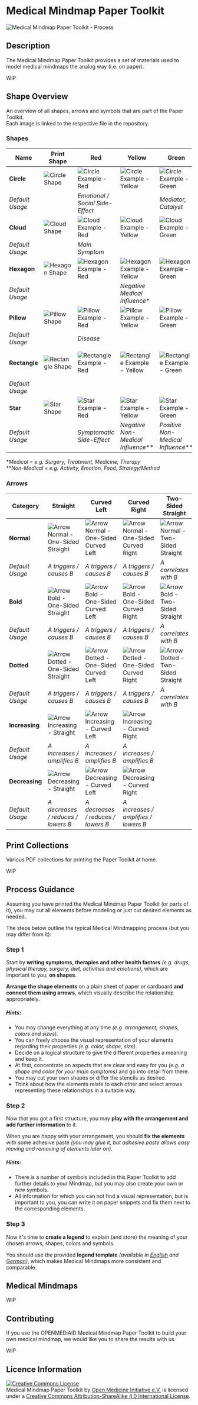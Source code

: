 # Medical Mindmap Paper Toolkit

![Medical Mindmap Paper Toolkit - Process](../master/ptk-process.png "Medical Mindmap Paper Toolkit - Process")

## Description
The Medical Mindmap Paper Toolkit provides a set of materials used to model medical mindmaps the analog way (i.e. on paper).

WIP

## Shape Overview
An overview of all shapes, arrows and symbols that are part of the Paper Toolkit.  
Each image is linked to the respective file in the repository.

### Shapes
| Name | Print Shape | Red | Yellow | Green | Blue |
| ---- | ----------- | --- | ------ | ----- | ---- |
| **Circle** | ![Circle Shape](../master/single/shape/png/circle.png "Circle Shape") | ![Circle Example - Red](../master/single/shape/png/circle-red.png "Circle Example - Red") | ![Circle Example - Yellow](../master/single/shape/png/circle-yellow.png "Circle Example - Yellow") | ![Circle Example - Green](../master/single/shape/png/circle-green.png "Circle Example - Green") | ![Circle Example - Blue](../master/single/shape/png/circle-blue.png "Circle Example - Blue") |
| *Default Usage* |  | *Emotional / Social Side-Effect* |  | *Mediator, Catalyst* |  |
| **Cloud** | ![Cloud Shape](../master/single/shape/png/cloud.png "Cloud Shape") | ![Cloud Example - Red](../master/single/shape/png/cloud-red.png "Cloud Example - Red") | ![Cloud Example - Yellow](../master/single/shape/png/cloud-yellow.png "Cloud Example - Yellow") | ![Cloud Example - Green](../master/single/shape/png/cloud-green.png "Cloud Example - Green") | ![Cloud Example - Blue](../master/single/shape/png/cloud-blue.png "Cloud Example - Blue") |
| *Default Usage* |  | *Main Symptom* |  |  |  |
| **Hexagon** | ![Hexagon Shape](../master/single/shape/png/hexagon.png "Hexagon Shape") | ![Hexagon Example - Red](../master/single/shape/png/hexagon-red.png "Hexagon Example - Red") | ![Hexagon Example - Yellow](../master/single/shape/png/hexagon-yellow.png "Hexagon Example - Yellow") | ![Hexagon Example - Green](../master/single/shape/png/hexagon-green.png "Hexagon Example - Green") | ![Hexagon Example - Blue](../master/single/shape/png/hexagon-blue.png "Hexagon Example - Blue") |
| *Default Usage* |  |  | *Negative Medical Influence** |  | *Positive Medical Influence** |
| **Pillow** | ![Pillow Shape](../master/single/shape/png/pillow.png "Pillow Shape") | ![Pillow Example - Red](../master/single/shape/png/pillow-red.png "Pillow Example - Red") | ![Pillow Example - Yellow](../master/single/shape/png/pillow-yellow.png "Pillow Example - Yellow") | ![Pillow Example - Green](../master/single/shape/png/pillow-green.png "Pillow Example - Green") | ![Pillow Example - Blue](../master/single/shape/png/pillow-blue.png "Pillow Example - Blue") |
| *Default Usage* |  | *Disease* |  |  |  |
| **Rectangle** | ![Rectangle Shape](../master/single/shape/png/rectangle.png "Rectangle Shape") | ![Rectangle Example - Red](../master/single/shape/png/rectangle-red.png "Rectangle Example - Red") | ![Rectangle Example - Yellow](../master/single/shape/png/rectangle-yellow.png "Rectangle Example - Yellow") | ![Rectangle Example - Green](../master/single/shape/png/rectangle-green.png "Rectangle Example - Green") | ![Rectangle Example - Blue](../master/single/shape/png/rectangle-blue.png "Rectangle Example - Blue") |
| *Default Usage* |  |  |  |  |  |
| **Star** | ![Star Shape](../master/single/shape/png/star.png "Star Shape") | ![Star Example - Red](../master/single/shape/png/star-red.png "Star Example - Red") | ![Star Example - Yellow](../master/single/shape/png/star-yellow.png "Star Example - Yellow") | ![Star Example - Green](../master/single/shape/png/star-green.png "Star Example - Green") | ![Star Example - Blue](../master/single/shape/png/star-blue.png "Star Example - Blue") |
| *Default Usage* |  | *Symptomatic Side-Effect* | *Negative Non-Medical Influence*** | *Positive Non-Medical Influence*** |  |

  **Medical = e.g. Surgery, Treatment, Medicine, Therapy*  
  ***Non-Medical = e.g. Activity, Emotion, Food, Strategy/Method*

### Arrows
| Category | Straight | Curved Left | Curved Right | Two-Sided Straight | Two-Sided Curved |
| -------- | -------- | ----------- | ------------ | ------------------ | ---------------- |
| **Normal** | ![Arrow Normal - One-Sided Straight](../master/single/arrow/png/arrow-normal-one-sided-straight.png "Arrow Normal - One-Sided Straight") | ![Arrow Normal - One-Sided Curved Left](../master/single/arrow/png/arrow-normal-one-sided-curved-left.png "Arrow Normal - One-Sided Curved Left") | ![Arrow Normal - One-Sided Curved Right](../master/single/arrow/png/arrow-normal-one-sided-curved-right.png "Arrow Normal - One-Sided Curved Right") | ![Arrow Normal - Two-Sided Straight](../master/single/arrow/png/arrow-normal-two-sided-straight.png "Arrow Normal - Two-Sided Straight") | ![Arrow Normal - Two-Sided Curved](../master/single/arrow/png/arrow-normal-two-sided-curved.png "Arrow Normal - Two-Sided Curved") |
| *Default Usage* | *A triggers / causes B* | *A triggers / causes B* | *A triggers / causes B* | *A correlates with B* | *A correlates with B* |
| **Bold** | ![Arrow Bold - One-Sided Straight](../master/single/arrow/png/arrow-bold-one-sided-straight.png "Arrow Bold - One-Sided Straight") | ![Arrow Bold - One-Sided Curved Left](../master/single/arrow/png/arrow-bold-one-sided-curved-left.png "Arrow Bold - One-Sided Curved Left") | ![Arrow Bold - One-Sided Curved Right](../master/single/arrow/png/arrow-bold-one-sided-curved-right.png "Arrow Bold - One-Sided Curved Right") | ![Arrow Bold - Two-Sided Straight](../master/single/arrow/png/arrow-bold-two-sided-straight.png "Arrow Bold - Two-Sided Straight") | ![Arrow Bold - Two-Sided Curved](../master/single/arrow/png/arrow-bold-two-sided-curved.png "Arrow Bold - Two-Sided Curved") |
| *Default Usage* | *A triggers / causes B* | *A triggers / causes B* | *A triggers / causes B* | *A correlates with B* | *A correlates with B* |
| **Dotted** | ![Arrow Dotted - One-Sided Straight](../master/single/arrow/png/arrow-dotted-one-sided-straight.png "Arrow Dotted - One-Sided Straight") | ![Arrow Dotted - One-Sided Curved Left](../master/single/arrow/png/arrow-dotted-one-sided-curved-left.png "Arrow Dotted - ODottedne-Sided Curved Left") | ![Arrow Dotted - One-Sided Curved Right](../master/single/arrow/png/arrow-dotted-one-sided-curved-right.png "Arrow Dotted - One-Sided Curved Right") | ![Arrow Dotted - Two-Sided Straight](../master/single/arrow/png/arrow-dotted-two-sided-straight.png "Arrow Dotted - Two-Sided Straight") | ![Arrow Dotted - Two-Sided Curved](../master/single/arrow/png/arrow-dotted-two-sided-curved.png "Arrow Dotted - Two-Sided Curved") |
| *Default Usage* | *A triggers / causes B* | *A triggers / causes B* | *A triggers / causes B* | *A correlates with B* | *A correlates with B* |
| **Increasing** | ![Arrow Increasing - Straight](../master/single/arrow/png/arrow-increasing-straight.png "Arrow Increasing - Straight") | ![Arrow Increasing - Curved Left](../master/single/arrow/png/arrow-increasing-curved-left.png "Arrow Increasing - Curved Left") | ![Arrow Increasing - Curved Right](../master/single/arrow/png/arrow-increasing-curved-right.png "Arrow Increasing - Curved Right") |  |  |
| *Default Usage* | *A increases / amplifies B* | *A increases / amplifies B* | *A increases / amplifies B* |  |  |
| **Decreasing** | ![Arrow Decreasing - Straight](../master/single/arrow/png/arrow-decreasing-straight.png "Arrow Decreasing - Straight") | ![Arrow Decreasing - Curved Left](../master/single/arrow/png/arrow-decreasing-curved-left.png "Arrow Decreasing - Curved Left") | ![Arrow Decreasing - Curved Right](../master/single/arrow/png/arrow-decreasing-curved-right.png "Arrow Decreasing - Curved Right") |  |  |
| *Default Usage* | *A decreases / reduces / lowers B* | *A decreases / reduces / lowers B* | *A increases / amplifies / lowers B* |  |  |

## Print Collections
Various PDF collections for printing the Paper Toolkit at home.

WIP

## Process Guidance
Assuming you have printed the Medical Mindmap Paper Toolkit (or parts of it), you may cut all elements before modeling or just cut desired elements as needed.

The steps below outline the typical Medical Mindmapping process (but you may differ from it):

### Step 1
Start by **writing symptoms, therapies and other health factors** *(e.g. drugs, physical therapy, surgery, diet, activities and emotions)*, which are important to you, **on shapes**.

**Arrange the shape elements** on a plain sheet of paper or cardboard **and connect them using arrows**, which visually describe the relationship appropriately.

##### Hints:

 - You may change everything at any time *(e.g. arrangement, shapes, colors and sizes)*.
 - You can freely choose the visual representation of your elements regarding their properties *(e.g. color, shape, size)*.
 - Decide on a logical structure to give the different properties a meaning and keep it.
 - At first, concentrate on aspects that are clear and easy for you *(e.g. a shape and color for your main symptoms)* and go into detail from there.
 - You may cut your own shapes or differ the stencils as desired.
 - Think about how the elements relate to each other and select arrows representing these relationships in a suitable way.

### Step 2
Now that you got a first structure, you may **play with the arrangement and add further information** to it.

When you are happy with your arrangement, you should **fix the elements** with some adhesive paste *(you may glue it, but adhesive paste allows easy moving and removing of elements later on)*.

##### Hints:

 - There is a number of symbols included in this Paper Toolkit to add further details to your Mindmap, but you may also create your own or new symbols.
 - All information for which you can not find a visual representation, but
is important to you, you can write it on paper snippets and fix them next to the corresponding elements.

### Step 3
Now it's time to **create a legend** to explain (and store) the meaning of your chosen arrows, shapes, colors and symbols.

You should use the provided **legend template** *(available in [English](../master/print/ptk-legend-english_-_medical-mindmap-paper-toolkit_-_openmediaid.pdf) and [German](../master/print/ptk-legende-deutsch_-_medical-mindmap-paper-toolkit_-_openmediaid.pdf))*, which makes Medical Mindmaps more consistent and comparable.

## Medical Mindmaps
WIP

## Contributing
If you use the OPENMEDiAID Medical Mindmap Paper Toolkit to build your own medical mindmap, we would like you to share the results with us.

WIP

## Licence Information
<a rel="license" href="http://creativecommons.org/licenses/by-sa/4.0/"><img alt="Creative Commons License" style="border-width:0" src="https://i.creativecommons.org/l/by-sa/4.0/88x31.png" /></a><br /><span xmlns:dct="http://purl.org/dc/terms/" property="dct:title">Medical Mindmap Paper Toolkit</span> by <a xmlns:cc="http://creativecommons.org/ns#" href="https://github.com/open-medicine-initiative/medical-mindmap-paper-toolkit" property="cc:attributionName" rel="cc:attributionURL">Open Medicine Initiative e.V.</a> is licensed under a <a rel="license" href="http://creativecommons.org/licenses/by-sa/4.0/">Creative Commons Attribution-ShareAlike 4.0 International License</a>.